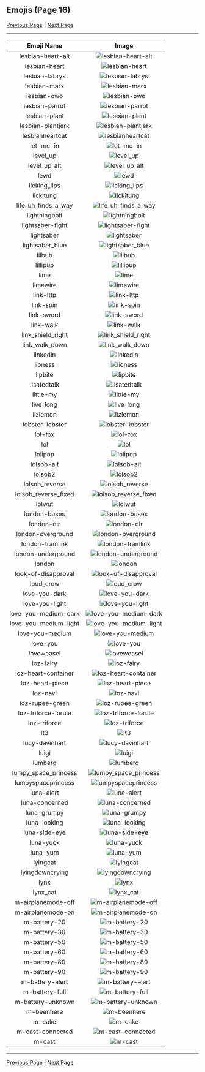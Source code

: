 
## Emojis (Page 16)

[Previous Page](/docs/lgbtintech/page-k-0015.md)
  | [Next Page](/docs/lgbtintech/page-m-0017.md)

<hr />

|Emoji Name|Image|
| :-: | :-: |
|lesbian-heart-alt| ![lesbian-heart-alt](/emojis/lgbtintech/lesbian-heart-alt.png)|
|lesbian-heart| ![lesbian-heart](/emojis/lgbtintech/lesbian-heart.jpg)|
|lesbian-labrys| ![lesbian-labrys](/emojis/lgbtintech/lesbian-labrys.png)|
|lesbian-marx| ![lesbian-marx](/emojis/lgbtintech/lesbian-marx.png)|
|lesbian-owo| ![lesbian-owo](/emojis/lgbtintech/lesbian-owo.png)|
|lesbian-parrot| ![lesbian-parrot](/emojis/lgbtintech/lesbian-parrot.gif)|
|lesbian-plant| ![lesbian-plant](/emojis/lgbtintech/lesbian-plant.png)|
|lesbian-plantjerk| ![lesbian-plantjerk](/emojis/lgbtintech/lesbian-plantjerk.png)|
|lesbianheartcat| ![lesbianheartcat](/emojis/lgbtintech/lesbianheartcat.png)|
|let-me-in| ![let-me-in](/emojis/lgbtintech/let-me-in.gif)|
|level_up| ![level_up](/emojis/lgbtintech/level_up.png)|
|level_up_alt| ![level_up_alt](/emojis/lgbtintech/level_up_alt.png)|
|lewd| ![lewd](/emojis/lgbtintech/lewd.jpg)|
|licking_lips| ![licking_lips](/emojis/lgbtintech/licking_lips.gif)|
|lickitung| ![lickitung](/emojis/lgbtintech/lickitung.gif)|
|life_uh_finds_a_way| ![life_uh_finds_a_way](/emojis/lgbtintech/life_uh_finds_a_way.gif)|
|lightningbolt| ![lightningbolt](/emojis/lgbtintech/lightningbolt.png)|
|lightsaber-fight| ![lightsaber-fight](/emojis/lgbtintech/lightsaber-fight.jpg)|
|lightsaber| ![lightsaber](/emojis/lgbtintech/lightsaber.png)|
|lightsaber_blue| ![lightsaber_blue](/emojis/lgbtintech/lightsaber_blue.png)|
|lilbub| ![lilbub](/emojis/lgbtintech/lilbub.png)|
|lillipup| ![lillipup](/emojis/lgbtintech/lillipup.gif)|
|lime| ![lime](/emojis/lgbtintech/lime.png)|
|limewire| ![limewire](/emojis/lgbtintech/limewire.png)|
|link-lttp| ![link-lttp](/emojis/lgbtintech/link-lttp.png)|
|link-spin| ![link-spin](/emojis/lgbtintech/link-spin.gif)|
|link-sword| ![link-sword](/emojis/lgbtintech/link-sword.gif)|
|link-walk| ![link-walk](/emojis/lgbtintech/link-walk.gif)|
|link_shield_right| ![link_shield_right](/emojis/lgbtintech/link_shield_right.gif)|
|link_walk_down| ![link_walk_down](/emojis/lgbtintech/link_walk_down.gif)|
|linkedin| ![linkedin](/emojis/lgbtintech/linkedin.png)|
|lioness| ![lioness](/emojis/lgbtintech/lioness.jpg)|
|lipbite| ![lipbite](/emojis/lgbtintech/lipbite.png)|
|lisatedtalk| ![lisatedtalk](/emojis/lgbtintech/lisatedtalk.jpg)|
|little-my| ![little-my](/emojis/lgbtintech/little-my.png)|
|live_long| ![live_long](/emojis/lgbtintech/live_long.png)|
|lizlemon| ![lizlemon](/emojis/lgbtintech/lizlemon.png)|
|lobster-lobster| ![lobster-lobster](/emojis/lgbtintech/lobster-lobster.png)|
|lol-fox| ![lol-fox](/emojis/lgbtintech/lol-fox.gif)|
|lol| ![lol](/emojis/lgbtintech/lol.jpg)|
|lolipop| ![lolipop](/emojis/lgbtintech/lolipop.png)|
|lolsob-alt| ![lolsob-alt](/emojis/lgbtintech/lolsob-alt.png)|
|lolsob2| ![lolsob2](/emojis/lgbtintech/lolsob2.png)|
|lolsob_reverse| ![lolsob_reverse](/emojis/lgbtintech/lolsob_reverse.jpg)|
|lolsob_reverse_fixed| ![lolsob_reverse_fixed](/emojis/lgbtintech/lolsob_reverse_fixed.jpg)|
|lolwut| ![lolwut](/emojis/lgbtintech/lolwut.jpg)|
|london-buses| ![london-buses](/emojis/lgbtintech/london-buses.png)|
|london-dlr| ![london-dlr](/emojis/lgbtintech/london-dlr.png)|
|london-overground| ![london-overground](/emojis/lgbtintech/london-overground.png)|
|london-tramlink| ![london-tramlink](/emojis/lgbtintech/london-tramlink.png)|
|london-underground| ![london-underground](/emojis/lgbtintech/london-underground.png)|
|london| ![london](/emojis/lgbtintech/london.png)|
|look-of-disapproval| ![look-of-disapproval](/emojis/lgbtintech/look-of-disapproval.gif)|
|loud_crow| ![loud_crow](/emojis/lgbtintech/loud_crow.png)|
|love-you-dark| ![love-you-dark](/emojis/lgbtintech/love-you-dark.png)|
|love-you-light| ![love-you-light](/emojis/lgbtintech/love-you-light.png)|
|love-you-medium-dark| ![love-you-medium-dark](/emojis/lgbtintech/love-you-medium-dark.png)|
|love-you-medium-light| ![love-you-medium-light](/emojis/lgbtintech/love-you-medium-light.png)|
|love-you-medium| ![love-you-medium](/emojis/lgbtintech/love-you-medium.png)|
|love-you| ![love-you](/emojis/lgbtintech/love-you.png)|
|loveweasel| ![loveweasel](/emojis/lgbtintech/loveweasel.png)|
|loz-fairy| ![loz-fairy](/emojis/lgbtintech/loz-fairy.png)|
|loz-heart-container| ![loz-heart-container](/emojis/lgbtintech/loz-heart-container.png)|
|loz-heart-piece| ![loz-heart-piece](/emojis/lgbtintech/loz-heart-piece.png)|
|loz-navi| ![loz-navi](/emojis/lgbtintech/loz-navi.png)|
|loz-rupee-green| ![loz-rupee-green](/emojis/lgbtintech/loz-rupee-green.png)|
|loz-triforce-lorule| ![loz-triforce-lorule](/emojis/lgbtintech/loz-triforce-lorule.png)|
|loz-triforce| ![loz-triforce](/emojis/lgbtintech/loz-triforce.png)|
|lt3| ![lt3](/emojis/lgbtintech/lt3.png)|
|lucy-davinhart| ![lucy-davinhart](/emojis/lgbtintech/lucy-davinhart.jpg)|
|luigi| ![luigi](/emojis/lgbtintech/luigi.png)|
|lumberg| ![lumberg](/emojis/lgbtintech/lumberg.jpg)|
|lumpy_space_princess| ![lumpy_space_princess](/emojis/lgbtintech/lumpy_space_princess.jpg)|
|lumpyspaceprincess| ![lumpyspaceprincess](/emojis/lgbtintech/lumpyspaceprincess.gif)|
|luna-alert| ![luna-alert](/emojis/lgbtintech/luna-alert.png)|
|luna-concerned| ![luna-concerned](/emojis/lgbtintech/luna-concerned.png)|
|luna-grumpy| ![luna-grumpy](/emojis/lgbtintech/luna-grumpy.png)|
|luna-looking| ![luna-looking](/emojis/lgbtintech/luna-looking.png)|
|luna-side-eye| ![luna-side-eye](/emojis/lgbtintech/luna-side-eye.png)|
|luna-yuck| ![luna-yuck](/emojis/lgbtintech/luna-yuck.png)|
|luna-yum| ![luna-yum](/emojis/lgbtintech/luna-yum.png)|
|lyingcat| ![lyingcat](/emojis/lgbtintech/lyingcat.png)|
|lyingdowncrying| ![lyingdowncrying](/emojis/lgbtintech/lyingdowncrying.png)|
|lynx| ![lynx](/emojis/lgbtintech/lynx.gif)|
|lynx_cat| ![lynx_cat](/emojis/lgbtintech/lynx_cat.png)|
|m-airplanemode-off| ![m-airplanemode-off](/emojis/lgbtintech/m-airplanemode-off.png)|
|m-airplanemode-on| ![m-airplanemode-on](/emojis/lgbtintech/m-airplanemode-on.png)|
|m-battery-20| ![m-battery-20](/emojis/lgbtintech/m-battery-20.png)|
|m-battery-30| ![m-battery-30](/emojis/lgbtintech/m-battery-30.png)|
|m-battery-50| ![m-battery-50](/emojis/lgbtintech/m-battery-50.png)|
|m-battery-60| ![m-battery-60](/emojis/lgbtintech/m-battery-60.png)|
|m-battery-80| ![m-battery-80](/emojis/lgbtintech/m-battery-80.png)|
|m-battery-90| ![m-battery-90](/emojis/lgbtintech/m-battery-90.png)|
|m-battery-alert| ![m-battery-alert](/emojis/lgbtintech/m-battery-alert.png)|
|m-battery-full| ![m-battery-full](/emojis/lgbtintech/m-battery-full.png)|
|m-battery-unknown| ![m-battery-unknown](/emojis/lgbtintech/m-battery-unknown.png)|
|m-beenhere| ![m-beenhere](/emojis/lgbtintech/m-beenhere.png)|
|m-cake| ![m-cake](/emojis/lgbtintech/m-cake.png)|
|m-cast-connected| ![m-cast-connected](/emojis/lgbtintech/m-cast-connected.png)|
|m-cast| ![m-cast](/emojis/lgbtintech/m-cast.png)|

<hr/>

[Previous Page](/docs/lgbtintech/page-k-0015.md)
  | [Next Page](/docs/lgbtintech/page-m-0017.md)